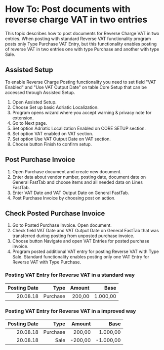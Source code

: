 # How To: Post documents with reverse charge VAT in two entries

This topic describes how to post documents for Reverse Charge VAT in two entries. When posting with standard Reverse VAT functionality program posts only Type Purchase VAT Entry, but this functionality enables posting of reverse VAT in two entries one with type Purchase and another with type Sale. 

## Assisted Setup

To enable Reverse Charge Posting functionality you need to set field "VAT Enabled" and "Use VAT Output Date" on table Core Setup that can be accessed through Assisted Setup.

1. Open Assisted Setup.
2. Choose Set up basic Adriatic Localization.
3. Program opens wizard where you accept warning & privacy note for extension.
4. Go to Next page.
5. Set option Adriatic Localization Enabled on CORE SETUP section.
6. Set option VAT enabled on VAT section.
7. Set option Use VAT Output Date on VAT section.
8. Choose button Finish to confirm setup.

## Post Purchase Invoice

1. Open Purchase document and create new document.
2. Enter data about vendor number, posting date, document date on General FastTab and choose items and all needed data on Lines FastTab. 
3. Enter VAT Date and VAT Output Date on General FastTab.
4. Post Purchase Invoice by choosing post on action.

## Check Posted Purchase Invoice

1. Go to Posted Purchase Invoice. Open document.
2. Check field VAT Date and VAT Output Date on General FastTab that was transferred during posting from unposted purchase invoice.
3. Choose button Navigate and open VAT Entries for posted purchase invoice.
4. Program posted additional VAT entry for posting Reverse VAT with Type Sale. Standard functionality enables posting only one VAT Entry for Reverse VAT with Type Purchase.

### Posting VAT Entry for Reverse VAT in a standard way
Posting Date|Type|Amount|Base
-:|-:|-:|-:
20.08.18|Purchase|200,00|1.000,00

### Posting VAT Entry for Reverse VAT in a improved way
Posting Date|Type|Amount|Base
-:|-:|-:|-:
20.08.18|Purchase|200,00|1.000,00
20.08.18|Sale|-200,00|-1.000,00